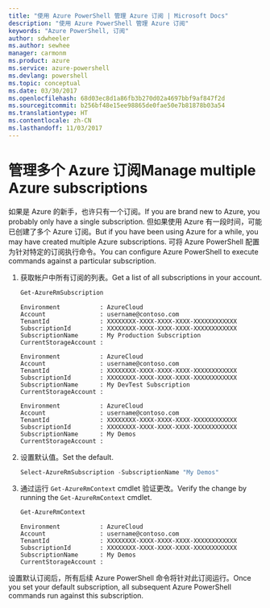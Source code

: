 ```yaml
---
title: "使用 Azure PowerShell 管理 Azure 订阅 | Microsoft Docs"
description: "使用 Azure PowerShell 管理 Azure 订阅"
keywords: "Azure PowerShell, 订阅"
author: sdwheeler
ms.author: sewhee
manager: carmonm
ms.product: azure
ms.service: azure-powershell
ms.devlang: powershell
ms.topic: conceptual
ms.date: 03/30/2017
ms.openlocfilehash: 68d03ec8d1a86fb3b270d02a4697bbf9af847f2d
ms.sourcegitcommit: b256bf48e15ee98865de0fae50e7b81878b03a54
ms.translationtype: HT
ms.contentlocale: zh-CN
ms.lasthandoff: 11/03/2017
---
```

# <a name="manage-multiple-azure-subscriptions"></a><span data-ttu-id="afe40-104">管理多个 Azure 订阅</span><span class="sxs-lookup"><span data-stu-id="afe40-104">Manage multiple Azure subscriptions</span></span>

<span data-ttu-id="afe40-105">如果是 Azure 的新手，也许只有一个订阅。</span><span class="sxs-lookup"><span data-stu-id="afe40-105">If you are brand new to Azure, you probably only have a single subscription.</span></span> <span data-ttu-id="afe40-106">但如果使用 Azure 有一段时间，可能已创建了多个 Azure 订阅。</span><span class="sxs-lookup"><span data-stu-id="afe40-106">But if you have been using Azure for a while, you may have created multiple Azure subscriptions.</span></span> <span data-ttu-id="afe40-107">可将 Azure PowerShell 配置为针对特定的订阅执行命令。</span><span class="sxs-lookup"><span data-stu-id="afe40-107">You can configure Azure PowerShell to execute commands against a particular subscription.</span></span>

1. <span data-ttu-id="afe40-108">获取帐户中所有订阅的列表。</span><span class="sxs-lookup"><span data-stu-id="afe40-108">Get a list of all subscriptions in your account.</span></span>

    ```powershell
    Get-AzureRmSubscription
    ```

    ```
    Environment           : AzureCloud
    Account               : username@contoso.com
    TenantId              : XXXXXXXX-XXXX-XXXX-XXXX-XXXXXXXXXXXX
    SubscriptionId        : XXXXXXXX-XXXX-XXXX-XXXX-XXXXXXXXXXXX
    SubscriptionName      : My Production Subscription
    CurrentStorageAccount :

    Environment           : AzureCloud
    Account               : username@contoso.com
    TenantId              : XXXXXXXX-XXXX-XXXX-XXXX-XXXXXXXXXXXX
    SubscriptionId        : XXXXXXXX-XXXX-XXXX-XXXX-XXXXXXXXXXXX
    SubscriptionName      : My DevTest Subscription
    CurrentStorageAccount :

    Environment           : AzureCloud
    Account               : username@contoso.com
    TenantId              : XXXXXXXX-XXXX-XXXX-XXXX-XXXXXXXXXXXX
    SubscriptionId        : XXXXXXXX-XXXX-XXXX-XXXX-XXXXXXXXXXXX
    SubscriptionName      : My Demos
    CurrentStorageAccount :
    ```

2. <span data-ttu-id="afe40-109">设置默认值。</span><span class="sxs-lookup"><span data-stu-id="afe40-109">Set the default.</span></span>

    ```powershell
    Select-AzureRmSubscription -SubscriptionName "My Demos"
    ```

3. <span data-ttu-id="afe40-110">通过运行 `Get-AzureRmContext` cmdlet 验证更改。</span><span class="sxs-lookup"><span data-stu-id="afe40-110">Verify the change by running the `Get-AzureRmContext` cmdlet.</span></span>

    ```powershell
    Get-AzureRmContext
    ```

    ```
    Environment           : AzureCloud
    Account               : username@contoso.com
    TenantId              : XXXXXXXX-XXXX-XXXX-XXXX-XXXXXXXXXXXX
    SubscriptionId        : XXXXXXXX-XXXX-XXXX-XXXX-XXXXXXXXXXXX
    SubscriptionName      : My Demos
    CurrentStorageAccount :
    ```

<span data-ttu-id="afe40-111">设置默认订阅后，所有后续 Azure PowerShell 命令将针对此订阅运行。</span><span class="sxs-lookup"><span data-stu-id="afe40-111">Once you set your default subscription, all subsequent Azure PowerShell commands run against this subscription.</span></span>
